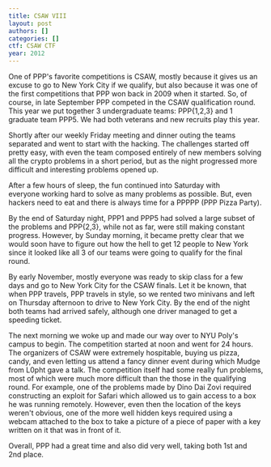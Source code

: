 ```yaml
---
title: CSAW VIII
layout: post
authors: []
categories: []
ctf: CSAW CTF
year: 2012
---
```

One of PPP's favorite competitions is CSAW, mostly because it gives us an excuse to go to New York City if we qualify, but also because it was one of the first competitions that PPP won back in 2009 when it started. So, of course, in late September PPP competed in the CSAW qualification round. This year we put together 3 undergraduate teams: PPP{1,2,3} and 1 graduate team PPP5. We had both veterans and new recruits play this year.

Shortly after our weekly Friday meeting and dinner outing the teams separated and went to start with the hacking. The challenges started off pretty easy, with even the team composed entirely of new members solving all the crypto problems in a short period, but as the night progressed more difficult and interesting problems opened up.

After a few hours of sleep, the fun continued into Saturday with everyone working hard to solve as many problems as possible. But, even hackers need to eat and there is always time for a PPPPP (PPP Pizza Party).

By the end of Saturday night, PPP1 and PPP5 had solved a large subset of the problems and PPP{2,3}, while not as far, were still making constant progress. However, by Sunday morning, it became pretty clear that we would soon have to figure out how the hell to get 12 people to New York since it looked like all 3 of our teams were going to qualify for the final round.

By early November, mostly everyone was ready to skip class for a few days and go to New York City for the CSAW finals. Let it be known, that when PPP travels, PPP travels in style, so we rented two minivans and left on Thursday afternoon to drive to New York City. By the end of the night both teams had arrived safely, although one driver managed to get a speeding ticket.

The next morning we woke up and made our way over to NYU Poly's campus to begin. The competition started at noon and went for 24 hours. The organizers of CSAW were extremely hospitable, buying us pizza, candy, and even letting us attend a fancy dinner event during which Mudge from L0pht gave a talk. The competition itself had some really fun problems, most of which were much more difficult than the those in the qualifying round. For example, one of the problems made by Dino Dai Zovi required constructing an exploit for Safari which allowed us to gain access to a box he was running remotely. However, even then the location of the keys weren't obvious, one of the more well hidden keys required using a webcam attached to the box to take a picture of a piece of paper with a key written on it that was in front of it.

Overall, PPP had a great time and also did very well, taking both 1st and 2nd place.